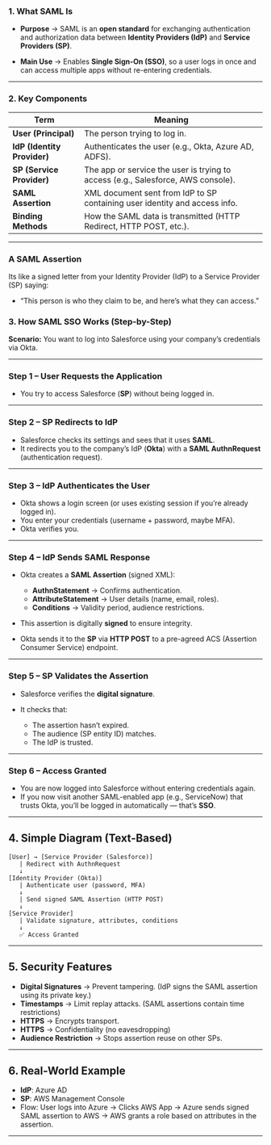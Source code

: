 
### **1. What SAML Is**

* **Purpose** → SAML is an **open standard** for exchanging authentication and authorization data between **Identity Providers (IdP)** and **Service Providers (SP)**.
  
* **Main Use** → Enables **Single Sign-On (SSO)**, so a user logs in once and can access multiple apps without re-entering credentials.

---

### **2. Key Components**

| Term                        | Meaning                                                                          |
| --------------------------- | -------------------------------------------------------------------------------- |
| **User (Principal)**        | The person trying to log in.                                                     |
| **IdP (Identity Provider)** | Authenticates the user (e.g., Okta, Azure AD, ADFS).                             |
| **SP (Service Provider)**   | The app or service the user is trying to access (e.g., Salesforce, AWS console). |
| **SAML Assertion**          | XML document sent from IdP to SP containing user identity and access info.       |
| **Binding Methods**         | How the SAML data is transmitted (HTTP Redirect, HTTP POST, etc.).               |

---

### A SAML Assertion 
Its like a signed letter from your Identity Provider (IdP) to a Service Provider (SP) saying:
- “This person is who they claim to be, and here’s what they can access.”

### **3. How SAML SSO Works (Step-by-Step)**

**Scenario:** You want to log into Salesforce using your company’s credentials via Okta.

---

### **Step 1 – User Requests the Application**

* You try to access Salesforce (**SP**) without being logged in.

---

### **Step 2 – SP Redirects to IdP**

* Salesforce checks its settings and sees that it uses **SAML**.
* It redirects you to the company’s IdP (**Okta**) with a **SAML AuthnRequest** (authentication request).

---

### **Step 3 – IdP Authenticates the User**

* Okta shows a login screen (or uses existing session if you’re already logged in).
* You enter your credentials (username + password, maybe MFA).
* Okta verifies you.

---

### **Step 4 – IdP Sends SAML Response**

* Okta creates a **SAML Assertion** (signed XML):

  * **AuthnStatement** → Confirms authentication.
  * **AttributeStatement** → User details (name, email, roles).
  * **Conditions** → Validity period, audience restrictions.
* This assertion is digitally **signed** to ensure integrity.
* Okta sends it to the **SP** via **HTTP POST** to a pre-agreed ACS (Assertion Consumer Service) endpoint.

---

### **Step 5 – SP Validates the Assertion**

* Salesforce verifies the **digital signature**.
* It checks that:

  * The assertion hasn’t expired.
  * The audience (SP entity ID) matches.
  * The IdP is trusted.

---

### **Step 6 – Access Granted**

* You are now logged into Salesforce without entering credentials again.
* If you now visit another SAML-enabled app (e.g., ServiceNow) that trusts Okta, you’ll be logged in automatically — that’s **SSO**.

---

## **4. Simple Diagram (Text-Based)**

```
[User] → [Service Provider (Salesforce)]
   | Redirect with AuthnRequest
   ↓
[Identity Provider (Okta)]
   | Authenticate user (password, MFA)
   ↓
   | Send signed SAML Assertion (HTTP POST)
   ↓
[Service Provider]
   | Validate signature, attributes, conditions
   ↓
   ✅ Access Granted
```

---

## **5. Security Features**

* **Digital Signatures** → Prevent tampering.  (IdP signs the SAML assertion using its private key.)
* **Timestamps** → Limit replay attacks. (SAML assertions contain time restrictions)
* **HTTPS** → Encrypts transport.
* **HTTPS** → Confidentiality (no eavesdropping)
* **Audience Restriction** → Stops assertion reuse on other SPs.

---

## **6. Real-World Example**

* **IdP**: Azure AD
* **SP**: AWS Management Console
* Flow: User logs into Azure → Clicks AWS App → Azure sends signed SAML assertion to AWS → AWS grants a role based on attributes in the assertion.

--- 
